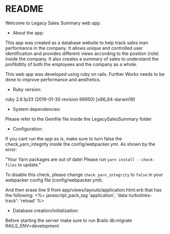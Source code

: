 # README

Welcome to Legacy Sales Summary web app.


* About the app:

This app was created as a database website to help track sales man performance in the company. It allows unique and controlled user identification and provides different views according to the position (role) inside the company. It also creates a summary of sales to understand the profibitlity of both the employees and the company as a whole.

This web app was developed using ruby on rails. Further Works needs to be done to improve performance and aesthetics.

* Ruby version:

ruby 2.6.1p33 (2019-01-30 revision 66950) [x86_64-darwin19]

* System dependencies:

Please refer to the Gemfile file inside the LegacySalesSummary folder

* Configuration:

If you cant run the app as is, make sure to turn false the check_yarn_integrity inside the config/webpacker.yml.
As shown by the error:

  "Your Yarn packages are out of date!
  Please run `yarn install --check-files` to update."
  
To disable this check, please change `check_yarn_integrity`
to `false` in your webpacker config file (config/webpacker.yml).

And then erase line 9 from app/views/layouts/application.html.erb that has the following:
<%= javascript_pack_tag 'application', 'data-turbolinks-track': 'reload' %>


* Database creation/initialization:

Before starting the server make sure to run $rails db:migrate RAILS_ENV=development








